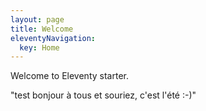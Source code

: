 ```yaml
---
layout: page
title: Welcome
eleventyNavigation:
  key: Home
---
```


Welcome to Eleventy starter.


"test bonjour à tous et souriez, c'est l'été :-)"